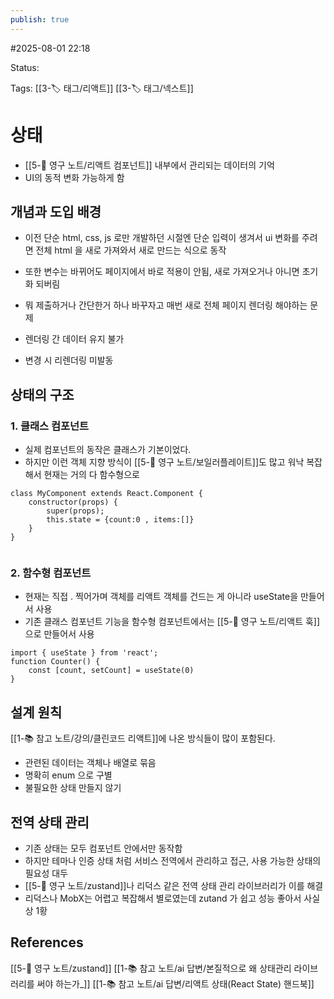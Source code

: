 ```yaml
---
publish: true
---
```

#2025-08-01 22:18

Status: 

Tags: [[3-🏷️ 태그/리액트]] [[3-🏷️ 태그/넥스트]]

# 상태
- [[5-💎 영구 노트/리액트 컴포넌트]] 내부에서 관리되는 데이터의 기억
- UI의 동적 변화 가능하게 함

## 개념과 도입 배경
- 이전 단순 html, css, js 로만 개발하던 시절엔 단순 입력이 생겨서 ui 변화를 주려면 전체 html 을 새로 가져와서 새로 만드는 식으로 동작
- 또한 변수는 바뀌어도 페이지에서 바로 적용이 안됨, 새로 가져오거나 아니면 초기화 되버림
- 뭐 제출하거나 간단한거 하나 바꾸자고 매번 새로 전체 페이지 렌더링 해야하는 문제

- 렌더링 간 데이터 유지 불가
- 변경 시 리렌더링 미발동

## 상태의 구조
### 1. 클래스 컴포넌트
- 실제 컴포넌트의 동작은 클래스가 기본이었다.
- 하지만 이런 객체 지향 방식이 [[5-💎 영구 노트/보일러플레이트]]도 많고 워낙 복잡해서 현재는 거의 다 함수형으로
```tsx
class MyComponent extends React.Component {
	constructor(props) {
		super(props);
		this.state = {count:0 , items:[]}
	}
}
	
```
### 2. 함수형 컴포넌트
- 현재는 직접 . 찍어가며 객체를 리액트 객체를 건드는 게 아니라 useState을 만들어서 사용
- 기존 클래스 컴포넌트 기능을 함수형 컴포넌트에서는 [[5-💎 영구 노트/리액트 훅]] 으로 만들어서 사용
```tsx
import { useState } from 'react';
function Counter() {
	const [count, setCount] = useState(0)
}
```

## 설계 원칙
[[1-📚 참고 노트/강의/클린코드 리액트]]에 나온 방식들이 많이 포함된다.
- 관련된 데이터는 객체나 배열로 묶음
- 명확히 enum 으로 구별
- 불필요한 상태 만들지 않기

## 전역 상태 관리
- 기존 상태는 모두 컴포넌트 안에서만 동작함
- 하지만 테마나 인증 상태 처럼 서비스 전역에서 관리하고 접근, 사용 가능한 상태의 필요성 대두
- [[5-💎 영구 노트/zustand]]나 리덕스 같은 전역 상태 관리 라이브러리가 이를 해결
- 리덕스나 MobX는 어렵고 복잡해서 별로였는데 zutand 가 쉽고 성능 좋아서 사실상 1황

## References
[[5-💎 영구 노트/zustand]]
[[1-📚 참고 노트/ai 답변/본질적으로 왜 상태관리 라이브러리를 써야 하는가_]]
[[1-📚 참고 노트/ai 답변/리액트 상태(React State) 핸드북]]